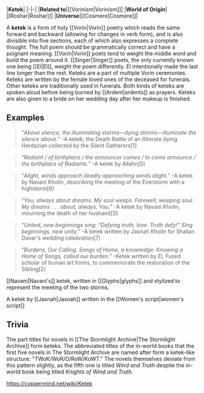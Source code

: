 |**Ketek**|
|-|-|
|**Related to**|[[Vorinism\|Vorinism]]|
|**World of Origin**|[[Roshar\|Roshar]]|
|**Universe**|[[Cosmere\|Cosmere]]|

A **ketek** is a form of holy [[Vorin\|Vorin]] poetry which reads the same forward and backward (allowing for changes in verb form), and is also divisible into five sections, each of which also expresses a complete thought. The full poem should be grammatically correct and have a poignant meaning. [[Vorin\|Vorin]] poets tend to weight the middle word and build the poem around it. [[Singer\|Singer]] poets, the only currently known one being [[El\|El]], weight the poem differently. El intentionally made the last line longer than the rest.
Keteks are a part of multiple Vorin ceremonies. Keteks are written by the female loved ones of the deceased for funerals. Other keteks are traditionally used in funerals. Both kinds of keteks are spoken aloud before being burned by [[Ardent\|ardents]] as prayers. Keteks are also given to a bride on her wedding day after her makeup is finished.

## Examples
>“*Above silence, the illuminating storms—dying storms—illuminate the silence above.*”
\-A ketek; the Death Rattle of an illiterate dying Herdazian collected by the Silent Gatherers[1]


>“*Radiant / of birthplace / the announcer comes / to come announce / the birthplace of Radiants.*”
\-A ketek by Allahn[5]


>“*Alight, winds approach deadly approaching winds alight.*”
\-A ketek by Navani Kholin, describing the meeting of the Everstorm with a highstorm[6]


>“*You, always about dreams. My soul weeps. Farewell, weeping soul. My dreams . . . about, always, You.*”
\-A ketek by Navani Kholin, mourning the death of her husband[3]


>“*United, new beginnings sing: "Defying truth, love. Truth defy!" Sing beginnings, new unity.*”
\-A ketek written by Jasnah Kholin for Shallan Davar's wedding celebration[7]


>“*Burdens, Our Calling. Songs of Home, a knowledge: Knowing a Home of Songs, called our burden.*”
\-Ketek written by El, Fused scholar of human art forms, to commemorate the restoration of the Sibling[2]






[[Navani\|Navani's]] ketek, written in [[Glyphs\|glyphs]] and stylized to represent the meeting of the two storms.






A ketek by [[Jasnah\|Jasnah]] written in the [[Women's script\|women's script]]




## Trivia
The part titles for novels in [[The Stormlight Archive\|The Stormlight Archive]] form keteks.
The abbreviated titles of the in-world books that the first five novels in The Stormlight Archive are named after form a ketek-like structure: "TWoK/WoR/O/RoW/KoWT." The novels themselves deviate from this pattern slightly, as the fifth one is titled *Wind and Truth* despite the in-world book being titled *Knights of Wind and Truth*.


https://coppermind.net/wiki/Ketek